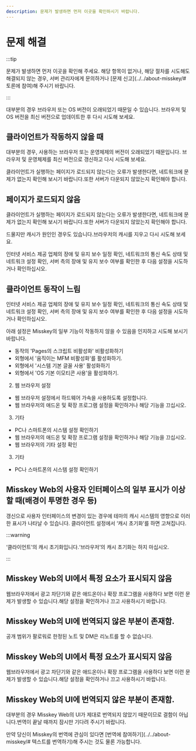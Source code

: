 ```yaml
---
description: 문제가 발생하면 먼저 이곳을 확인하시기 바랍니다.
---
```


# 문제 해결

:::tip

문제가 발생하면 먼저 이곳을 확인해 주세요.
해당 항목이 없거나, 해당 절차를 시도해도 해결되지 않는 경우, 서버 관리자에게 문의하거나 [문제 신고](../../about-misskey/# 토론에 참여)해 주시기 바랍니다.

:::

대부분의 경우 브라우저 또는 OS 버전이 오래되었기 때문일 수 있습니다.
브라우저 및 OS 버전을 최신 버전으로 업데이트한 후 다시 시도해 보세요.

## 클라이언트가 작동하지 않을 때

대부분의 경우, 사용하는 브라우저 또는 운영체제의 버전이 오래되었기 때문입니다.
브라우저 및 운영체제를 최신 버전으로 갱신하고 다시 시도해 보세요.

클라이언트가 실행하는 페이지가 로드되지 않는다는 오류가 발생한다면, 네트워크에 문제가 없는지 확인해 보시기 바랍니다.또한 서버가 다운되지 않았는지 확인해야 합니다.

## 페이지가 로드되지 않음

클라이언트가 실행하는 페이지가 로드되지 않는다는 오류가 발생한다면, 네트워크에 문제가 없는지 확인해 보시기 바랍니다.또한 서버가 다운되지 않았는지 확인해야 합니다.

드물지만 캐시가 원인인 경우도 있습니다.브라우저의 캐시를 지우고 다시 시도해 보세요.

인터넷 서비스 제공 업체의 장애 및 유지 보수 일정 확인, 네트워크의 통신 속도 상태 및 네트워크 설정 확인, 서버 측의 장애 및 유지 보수 여부를 확인한 후 다음 설정을 시도하거나 확인하십시오.

## 클라이언트 동작이 느림

인터넷 서비스 제공 업체의 장애 및 유지 보수 일정 확인, 네트워크의 통신 속도 상태 및 네트워크 설정 확인, 서버 측의 장애 및 유지 보수 여부를 확인한 후 다음 설정을 시도하거나 확인하십시오.

아래 설정은 Misskey의 일부 기능이 작동하지 않을 수 있음을 인지하고 시도해 보시기 바랍니다.

- 동작의 'Pages의 스크립트 비활성화' 비활성화하기
- 외형에서 '움직이는 MFM 비활성화'를 활성화하기.
- 외형에서 '시스템 기본 글꼴 사용' 활성화하기
- 외형에서 'OS 기본 이모티콘 사용'을 활성화하기.

2. 웹 브라우저 설정

- 웹 브라우저 설정에서 하드웨어 가속을 사용하도록 설정합니다.
- 웹 브라우저의 애드온 및 확장 프로그램 설정을 확인하거나 해당 기능을 끄십시오.

3. 기타

- PC나 스마트폰의 시스템 설정 확인하기
- 웹 브라우저의 애드온 및 확장 프로그램 설정을 확인하거나 해당 기능을 끄십시오.
- 웹 브라우저의 기타 설정 확인

3. 기타

- PC나 스마트폰의 시스템 설정 확인하기

## Misskey Web의 사용자 인터페이스의 일부 표시가 이상할 때(배경이 투명한 경우 등)

갱신으로 사용자 인터페이스의 변경이 있는 경우에 테마의 캐시 시스템의 영향으로 이러한 표시가 나타날 수 있습니다.
클라이언트 설정에서 ‘캐시 초기화’를 하면 고쳐집니다.

:::warning

‘클라이언트’의 캐시 초기화입니다.‘브라우저’의 캐시 초기화는 하지 마십시오.

:::

## Misskey Web의 UI에서 특정 요소가 표시되지 않음

웹브라우저에서 광고 차단기와 같은 애드온이나 확장 프로그램을 사용하다 보면 이런 문제가 발생할 수 있습니다.해당 설정을 확인하거나 끄고 사용하시기 바랍니다.

## Misskey Web의 UI에 번역되지 않은 부분이 존재함.

공개 범위가 팔로워로 한정된 노트 및 DM은 리노트를 할 수 없습니다.

## Misskey Web의 UI에서 특정 요소가 표시되지 않음

웹브라우저에서 광고 차단기와 같은 애드온이나 확장 프로그램을 사용하다 보면 이런 문제가 발생할 수 있습니다.해당 설정을 확인하거나 끄고 사용하시기 바랍니다.

## Misskey Web의 UI에 번역되지 않은 부분이 존재함.

대부분의 경우 Misskey Web의 UI가 제대로 번역되지 않았기 때문이므로 결함이 아닙니다.번역이 끝날 때까지 잠시만 기다려 주시기 바랍니다.

만약 당신이 Misskey의 번역에 관심이 있다면 [번역에 참여하기](../../about-misskey/# 텍스트를 번역하기)해 주시는 것도 물론 가능합니다.
